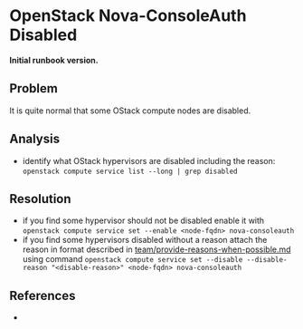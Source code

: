 # OpenStack Nova-ConsoleAuth Disabled

**Initial runbook version.**

## Problem

It is quite normal that some OStack compute nodes are disabled.

## Analysis
 * identify what OStack hypervisors are disabled including the reason: `openstack compute service list --long | grep disabled`

## Resolution
 * if you find some hypervisor should not be disabled enable it with `openstack compute service set --enable <node-fqdn> nova-consoleauth`
 * if you find some hypervisors disabled without a reason attach the reason in format described in [team/provide-reasons-when-possible.md](/team/provide-reasons-when-possible.md) using command `openstack compute service set --disable --disable-reason "<disable-reason>" <node-fqdn> nova-consoleauth`

## References
 * 

